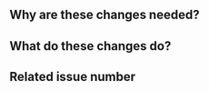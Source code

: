 <!--
Thank you for your contribution!

Please review https://github.com/ray-project/ray/blob/master/CONTRIBUTING.rst before opening a pull request.
-->

## Why are these changes needed?

<!-- Please give a short brief about the problem these changes address. -->

## What do these changes do?

<!-- Please give a short brief about these changes. -->

## Related issue number

<!-- Are there any issues opened that will be resolved by merging this change? -->
